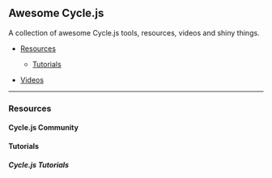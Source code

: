 ## Awesome Cycle.js

A collection of awesome Cycle.js tools, resources, videos and shiny things.


- [Resources](#resources)
  - [Tutorials](#tutorials)

- [Videos](#videos)

---
### Resources

#### Cycle.js Community

#### Tutorials

##### Cycle.js Tutorials
